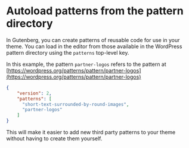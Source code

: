 # Autoload patterns from the pattern directory

In Gutenberg, you can create patterns of reusable code for use in your theme. You can load in the editor from those available in the WordPress pattern directory using the `patterns` top-level key.

In this example, the pattern `partner-logos` refers to the pattern at [https://wordpress.org/patterns/pattern/partner-logos](https://wordpress.org/patterns/pattern/partner-logos)

```json
{
    "version": 2,
    "patterns": [
      "short-text-surrounded-by-round-images", 
      "partner-logos"
    ]
}
```

This will make it easier to add new third party patterns to your theme without having to create them yourself.
